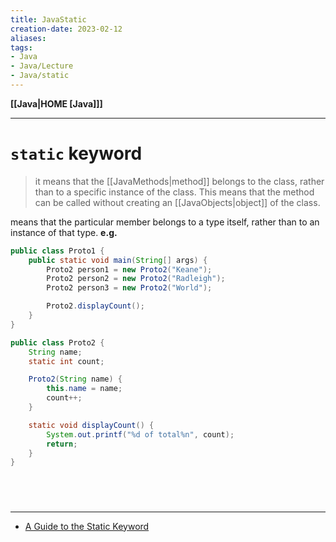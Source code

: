 ```yaml
---
title: JavaStatic
creation-date: 2023-02-12
aliases:
tags:
- Java
- Java/Lecture
- Java/static
---
```

**[[Java|HOME [Java]]]**

---
# `static` keyword
> it means that the [[JavaMethods|method]] belongs to the class, rather than to a specific instance of the class. This means that the method can be called without creating an [[JavaObjects|object]] of the class.

means that the particular member belongs to a type itself, rather than to an instance of that type.
**e.g.**
```java
public class Proto1 {
    public static void main(String[] args) {
        Proto2 person1 = new Proto2("Keane");
        Proto2 person2 = new Proto2("Radleigh");
        Proto2 person3 = new Proto2("World");

        Proto2.displayCount();
    }
}

public class Proto2 {
    String name;
    static int count;

    Proto2(String name) {
        this.name = name;
        count++;
    }

    static void displayCount() {
        System.out.printf("%d of total%n", count);
        return;
    }
}
```

<br>

# 
---
- [A Guide to the Static Keyword](https://www.baeldung.com/java-static#:~:text=In%20the%20Java%20programming%20language,all%20instances%20of%20the%20class.)